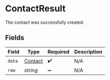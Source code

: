 # ContactResult

The contact was successfully created.


## Fields

| Field                                     | Type                                      | Required                                  | Description                               |
| ----------------------------------------- | ----------------------------------------- | ----------------------------------------- | ----------------------------------------- |
| `data`                                    | [Contact](../../models/shared/contact.md) | :heavy_check_mark:                        | N/A                                       |
| `raw`                                     | *string*                                  | :heavy_minus_sign:                        | N/A                                       |
